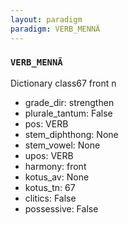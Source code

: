```yaml
---
layout: paradigm
paradigm: VERB_MENNÄ
---
```

### ` VERB_MENNÄ `

Dictionary class67 front n
* grade_dir: strengthen
* plurale_tantum: False
* pos: VERB
* stem_diphthong: None
* stem_vowel: None
* upos: VERB
* harmony: front
* kotus_av: None
* kotus_tn: 67
* clitics: False
* possessive: False
